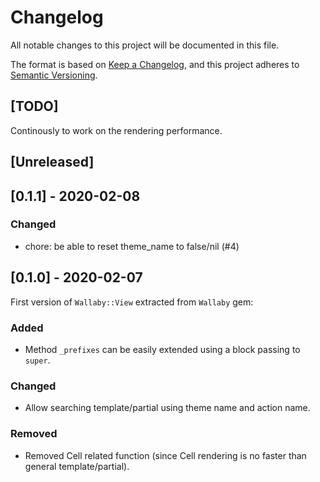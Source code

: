 # Changelog
All notable changes to this project will be documented in this file.

The format is based on [Keep a Changelog](https://keepachangelog.com/en/1.0.0/),
and this project adheres to [Semantic Versioning](https://semver.org/spec/v2.0.0.html).

## [TODO]

Continously to work on the rendering performance.

## [Unreleased]

## [0.1.1] - 2020-02-08

### Changed

- chore: be able to reset theme_name to false/nil (#4)

## [0.1.0] - 2020-02-07

First version of `Wallaby::View` extracted from `Wallaby` gem:

### Added

- Method `_prefixes` can be easily extended using a block passing to `super`.

### Changed

- Allow searching template/partial using theme name and action name.

### Removed

- Removed Cell related function (since Cell rendering is no faster than general template/partial).
